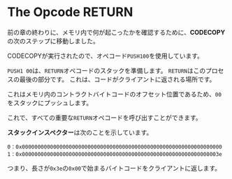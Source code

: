 # The Opcode RETURN

前の章の終わりに、メモリ内で何が起こったかを確認するために、**CODECOPY**の次のステップに移動しました。

CODECOPYが実行されたので、オペコード`PUSH100`を使用しています。

`PUSH1 00`は、`RETURN`オペコードのスタックを準備します。
`RETURN`はこのプロセスの最後の部分です。 これは、コードがクライアントに返される場所です。

これはメモリ内のコントラクトバイトコードのオフセット位置であるため、`00`をスタックにプッシュします。

これで、すべての重要な`RETURN`オペコードを呼び出すことができます。

**スタックインスペクター**は次のことを示しています。
```
0：0x0000000000000000000000000000000000000000000000000000000000000000
1：0x000000000000000000000000000000000000000000000000000000000000003e
```

つまり、長さが`0x3e`の`0x00`で始まるバイトコードをクライアントに返します。